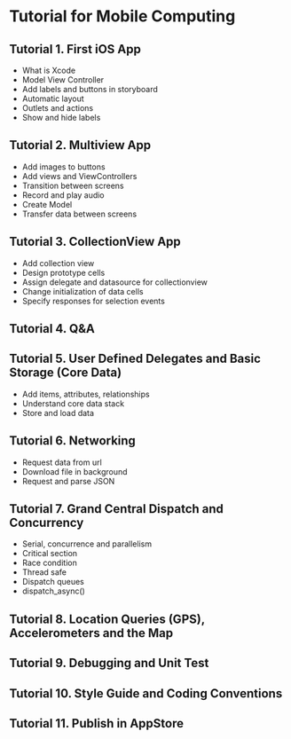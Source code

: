 # Tutorial for Mobile Computing
## Tutorial 1. First iOS App
- What is Xcode
- Model View Controller
- Add labels and buttons in storyboard
- Automatic layout
- Outlets and actions
- Show and hide labels

## Tutorial 2. Multiview App
- Add images to buttons
- Add views and ViewControllers
- Transition between screens
- Record and play audio
- Create Model
- Transfer data between screens

## Tutorial 3. CollectionView App
- Add collection view
- Design prototype cells
- Assign delegate and datasource for collectionview
- Change initialization of data cells
- Specify responses for selection events

## Tutorial 4. Q&A

## Tutorial 5. User Defined Delegates and Basic Storage (Core Data)
- Add items, attributes, relationships
- Understand core data stack
- Store and load data

## Tutorial 6. Networking
- Request data from url
- Download file in background
- Request and parse JSON



## Tutorial 7. Grand Central Dispatch and Concurrency
- Serial, concurrence and parallelism
- Critical section
- Race condition
- Thread safe
- Dispatch queues
- dispatch_async()


## Tutorial 8. Location Queries (GPS), Accelerometers and the Map

## Tutorial 9. Debugging and Unit Test

## Tutorial 10. Style Guide and Coding Conventions

## Tutorial 11. Publish in AppStore




